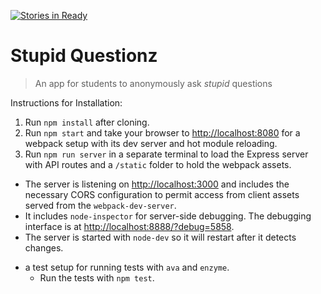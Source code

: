  [![Stories in Ready](https://badge.waffle.io/kauri-2016/stupid-questions.svg?label=ready&title=Ready)](http://waffle.io/kauri-2016/stupid-questions) 

# Stupid Questionz

> An app for students to anonymously ask _stupid_ questions

Instructions for Installation:

1. Run `npm install` after cloning.
2. Run `npm start` and take your browser to [http://localhost:8080](http://localhost:8080) for a webpack setup with its dev server and hot module reloading.
3. Run `npm run server` in a separate terminal to load the Express server with API routes and a `/static` folder to hold the webpack assets.
  - The server is listening on [http://localhost:3000](http://localhost:3000) and includes the necessary CORS configuration to permit access from client assets served from the `webpack-dev-server`.
  - It includes `node-inspector` for server-side debugging. The debugging
interface is at [http://localhost:8888/?debug=5858](http://localhost:8888/?debug=5858).
  - The server is started with `node-dev` so it will restart after it detects changes.
* a test setup for running tests with `ava` and `enzyme`.
  - Run the tests with `npm test`.
